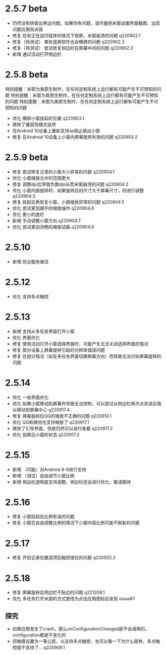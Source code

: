 # 2.5.7 beta
- 仍然没有排查出黑边问题。如果你有问题，请尽量把米窗设置界面截图、出现问题应用告诉我
- 修复 在有正在运行程序的情况下锁屏，米窗崩溃的问题 q220902.1
- 修复（待测试） 某些竖屏软件也会横屏的问题 q220902.2
- 修复（待测试） 尝试修复侧边栏在屏幕中间的问题 q220902.3
- 新增 通过活动打开侧边栏

# 2.5.8 beta
特别提醒：米窗为类原生制作，在任何定制系统上运行都有可能产生不可预知的问题
特别提醒：米窗为类原生制作，在任何定制系统上运行都有可能产生不可预知的问题
特别提醒：米窗为类原生制作，在任何定制系统上运行都有可能产生不可预知的问题
- 优化 横屏小窗挂起的位置 q220903.1
- 移除了兼容性模式选项
- 在Android 10设备上重新支持xp阻止跳出小窗
- 修复 在Android 10设备上小窗内屏幕旋转失效的问题 q220903.2

# 2.5.9 beta
- 修复 尝试修复记录的小窗大小异常的问题 q220904.1
- 优化 小窗缩放允许的范围更大
- 修复 调整dpi后导致负数dpi从而米窗崩溃的问题 q220904.2
- 优化 小窗内部旋转时，如果旋转后的尺寸大于屏幕尺寸，则进行调整 q220904.3
- 修复 挂起后再恢复小窗，小窗缩放异常的问题 q220904.5
- 优化 尝试更加跟手的缩放操作 q220904.6
- 优化 更小的底栏
- 新增 手动调整小窗方向 q220904.7
- 优化 尝试更加流畅的缩放动画 q220904.8

# 2.5.10
- 新增 前台服务保活

# 2.5.12
- 优化 支持多点触控

# 2.5.13
- 新增 支持从多任务界面打开小窗
- 优化 界面优化
- 修复 使用活动打开小窗选择界面时，可能产生无法关闭选择界面的情况
- 修复 部分设备上屏幕旋转引起的分辨率错误问题
- 修复 在部分情况（如在多任务界面切换屏幕方向）而导致无法识别屏幕旋转的问题

# 2.5.14
- 优化 一些界面优化
- 优化 如果小窗移动到屏幕外导致无法控制，可以尝试从侧边栏再次点击该应用以移动到屏幕中心 q220917.4
- 修复 屏幕旋转后QQ的缩放不正确的问题 q220910.1
- 优化 QQ和微信也支持缩放了 q220917.1
- 移除了引导界面，但是仍然可以自行查看 q220917.2
- 优化 锁屏后小窗的状态 q220917.3

# 2.5.15
- 新增 （可能）对Android 8-9进行支持
- 新增 （测试）自由调节小窗比例
- 新增 侧边栏透明度支持调整。侧边栏还会进行优化，敬请期待

# 2.5.16
- 修复 小窗挂起后比例有误的问题
- 修复 小窗在自由调整比例的情况下小窗内容比例可能不刷新的问题

# 2.5.17
- 修复 开启记录位置选项后触控错位的问题 q220925.3

# 2.5.18
- 修复 屏幕旋转后侧边栏不贴边的问题 q221208.1
- 优化 多任务打开米窗的方式更改为点击应用图标后发现 issue#7

## 探究
- 如果应用发生了crash，那么onConfigurationChanged是不会调用的，configuration都是不变化的
- 将触摸设置为一等公民，以支持多点触控，也可以看一下为什么那样，多点触控就不支持了... q220906.1
